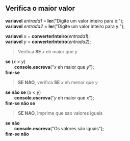 ## Verifica o maior valor

**variavel** *entrada1* = **ler**("Digite um valor inteiro para x:");<br>
**variavel** *entrada2* = **ler**("Digite um valor inteiro para y:");

**variavel** *x* = **converterInteiro**(*entrada1*);<br>
**variavel** *y* = **converterInteiro**(*entrada2*);

>Verifica **SE** *x* eh maior que *y*

**se** (*x* > *y*)<br>
&emsp;&emsp;**console.escreva**("*x* eh maior que *y*");<br>
**fim-se**

>**SE NAO**, verifica **SE** *x* eh menor que *y* 

**se não se** (*x* < *y*)<br>
&emsp;&emsp;**console.escreva**("*y* eh maior que *x*");<br>
**fim-se não se**

>**SE NAO**, imprime que sao valores iguais

**se não**<br>
&emsp;&emsp;**console.escreva**("Os valores são iguais");<br>
**fim-se não**